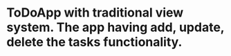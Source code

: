 # ToDoApp with traditional view system. The app having add, update, delete the tasks functionality.

